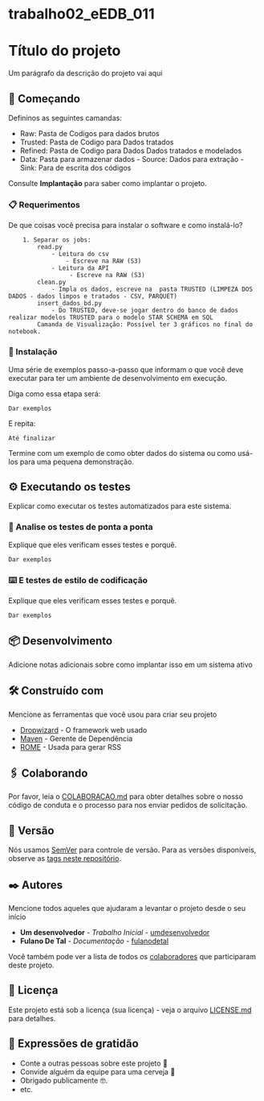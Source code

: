 # trabalho02_eEDB_011

# Título do projeto

Um parágrafo da descrição do projeto vai aqui

## 🚀 Começando

Defininos as seguintes camandas: 

- Raw: Pasta de Codigos para dados brutos
- Trusted: Pasta de Codigo para Dados tratados
- Refined: Pasta de Codigo para Dados Dados tratados e modelados
- Data: Pasta para armazenar dados
        - Source: Dados para extração
        - Sink: Para de escrita dos códigos

Consulte **Implantação** para saber como implantar o projeto.

### 📋 Requerimentos

De que coisas você precisa para instalar o software e como instalá-lo?

```
    1. Separar os jobs:
        read.py
            - Leitura do csv
                - Escreve na RAW (S3)
            - Leitura da API
                 - Escreve na RAW (S3)
        clean.py
            - Impla os dados, escreve na  pasta TRUSTED (LIMPEZA DOS DADOS - dados limpos e tratados - CSV, PARQUET)
        insert_dados_bd.py
            - Do TRUSTED, deve-se jogar dentro do banco de dados realizar modelos TRUSTED para o modelo STAR SCHEMA em SQL
        Camanda de Visualização: Possível ter 3 gráficos no final do notebook. 
```

### 🔧 Instalação

Uma série de exemplos passo-a-passo que informam o que você deve executar para ter um ambiente de desenvolvimento em execução.

Diga como essa etapa será:

```
Dar exemplos
```

E repita:

```
Até finalizar
```

Termine com um exemplo de como obter dados do sistema ou como usá-los para uma pequena demonstração.

## ⚙️ Executando os testes

Explicar como executar os testes automatizados para este sistema.

### 🔩 Analise os testes de ponta a ponta

Explique que eles verificam esses testes e porquê.

```
Dar exemplos
```

### ⌨️ E testes de estilo de codificação

Explique que eles verificam esses testes e porquê.

```
Dar exemplos
```

## 📦 Desenvolvimento

Adicione notas adicionais sobre como implantar isso em um sistema ativo

## 🛠️ Construído com

Mencione as ferramentas que você usou para criar seu projeto

* [Dropwizard](http://www.dropwizard.io/1.0.2/docs/) - O framework web usado
* [Maven](https://maven.apache.org/) - Gerente de Dependência
* [ROME](https://rometools.github.io/rome/) - Usada para gerar RSS

## 🖇️ Colaborando

Por favor, leia o [COLABORACAO.md](https://gist.github.com/usuario/linkParaInfoSobreContribuicoes) para obter detalhes sobre o nosso código de conduta e o processo para nos enviar pedidos de solicitação.

## 📌 Versão

Nós usamos [SemVer](http://semver.org/) para controle de versão. Para as versões disponíveis, observe as [tags neste repositório](https://github.com/suas/tags/do/projeto). 

## ✒️ Autores

Mencione todos aqueles que ajudaram a levantar o projeto desde o seu início

* **Um desenvolvedor** - *Trabalho Inicial* - [umdesenvolvedor](https://github.com/linkParaPerfil)
* **Fulano De Tal** - *Documentação* - [fulanodetal](https://github.com/linkParaPerfil)

Você também pode ver a lista de todos os [colaboradores](https://github.com/usuario/projeto/colaboradores) que participaram deste projeto.

## 📄 Licença

Este projeto está sob a licença (sua licença) - veja o arquivo [LICENSE.md](https://github.com/usuario/projeto/licenca) para detalhes.

## 🎁 Expressões de gratidão

* Conte a outras pessoas sobre este projeto 📢
* Convide alguém da equipe para uma cerveja 🍺 
* Obrigado publicamente 🤓.
* etc.








